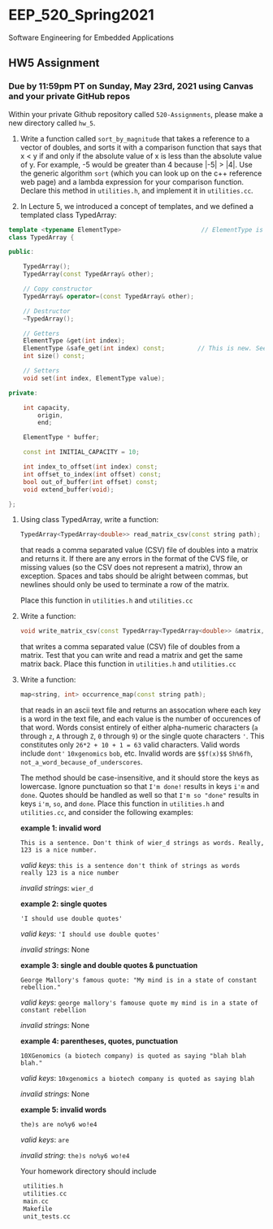 # EEP_520_Spring2021

Software Engineering for Embedded Applications

## HW5 Assignment

### Due by 11:59pm PT on Sunday, May 23rd, 2021 using Canvas and your private GitHub repos

Within your private Github repository called `520-Assignments`, please make a new directory called `hw_5`.

1. Write a function called `sort_by_magnitude` that takes a reference to a vector of doubles, and sorts it with a comparison function that says that x < y if and only if the absolute value of x is less than the absolute value of y. For example, -5 would be greater than 4 because |-5| > |4|. Use the generic algorithm `sort` (which you can look up on the c++ reference web page) and a lambda expression for your comparison function. Declare this method in `utilities.h`, and implement it in `utilities.cc`.

1. In Lecture 5, we introduced a concept of templates, and we defined a templated class TypedArray:

```c++
template <typename ElementType>                      // ElementType is the type variable
class TypedArray {

public:

    TypedArray();
    TypedArray(const TypedArray& other);

    // Copy constructor
    TypedArray& operator=(const TypedArray& other);

    // Destructor
    ~TypedArray();

    // Getters
    ElementType &get(int index);
    ElementType &safe_get(int index) const;         // This is new. See Lecture5_Readme.md for a refresher.
    int size() const;

    // Setters
    void set(int index, ElementType value);

private:

    int capacity,
        origin,
        end;

    ElementType * buffer;

    const int INITIAL_CAPACITY = 10;

    int index_to_offset(int index) const;
    int offset_to_index(int offset) const;
    bool out_of_buffer(int offset) const;
    void extend_buffer(void);

};
```

1. Using class TypedArray, write a function:

   ```c++
   TypedArray<TypedArray<double>> read_matrix_csv(const string path);
   ```

   that reads a comma separated value (CSV) file of doubles into a matrix and returns it. If there are any errors in the format of the CVS file, or missing values (so the CSV does not represent a matrix), throw an exception. Spaces and tabs should be alright between commas, but newlines should only be used to terminate a row of the matrix.

   Place this function in `utilities.h` and `utilities.cc`

1. Write a function:

   ```c++
   void write_matrix_csv(const TypedArray<TypedArray<double>> &matrix, const string path);
   ```

   that writes a comma separated value (CSV) file of doubles from a matrix. Test that you can write and read a matrix and get the same matrix back.
   Place this function in `utilities.h` and `utilities.cc`

1. Write a function:

   ```c++
   map<string, int> occurrence_map(const string path);
   ```

   that reads in an ascii text file and returns an assocation where each key is a word in the text file, and each value is the number of occurences of that word. Words consist entirely of either alpha-numeric characters (`a` through `z`, `A` through `Z`, `0` through `9`) or the single quote characters `'`. This constitutes only `26*2 + 10 + 1 = 63` valid characters. Valid words include `dont'` `10xgenomics` `bob`, etc. Invalid words are `$$f(x)$$` `Sh%6fh`, `not_a_word_because_of_underscores`.

   The method should be case-insensitive, and it should store the keys as lowercase. Ignore punctuation so that `I'm done!` results in keys `i'm` and `done`. Quotes should be handled as well so that `I'm so "done"` results in keys `i'm`, `so`, and `done`.
   Place this function in `utilities.h` and `utilities.cc`, and consider the following examples:

   **example 1: invalid word**

   ```
   This is a sentence. Don't think of wier_d strings as words. Really, 123 is a nice number.
   ```

   _valid keys_: `this is a sentence don't think of strings as words really 123 is a nice number`

   _invalid strings_: `wier_d`

   **example 2: single quotes**

   ```
   'I should use double quotes'
   ```

   _valid keys_: `'I should use double quotes'`

   _invalid strings_: None

   **example 3: single and double quotes & punctuation**

   ```
   George Mallory's famous quote: "My mind is in a state of constant rebellion."
   ```

   _valid keys_: `george mallory's famouse quote my mind is in a state of constant rebellion`

   _invalid strings_: None

   **example 4: parentheses, quotes, punctuation**

   ```
   10XGenomics (a biotech company) is quoted as saying "blah blah blah."
   ```

   _valid keys_: `10xgenomics a biotech company is quoted as saying blah`

   _invalid strings_: None

   **example 5: invalid words**

   ```
   the)s are no%y6 wo!e4
   ```

   _valid keys_: `are`

   _invalid string_: `the)s no%y6 wo!e4`

   Your homework directory should include

```c++
    utilities.h
    utilities.cc
    main.cc
    Makefile
    unit_tests.cc
```

